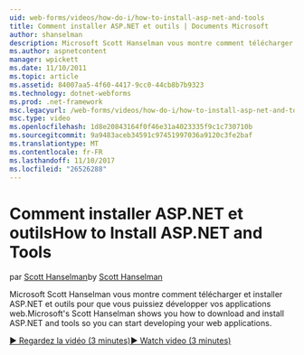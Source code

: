 ```yaml
---
uid: web-forms/videos/how-do-i/how-to-install-asp-net-and-tools
title: Comment installer ASP.NET et outils | Documents Microsoft
author: shanselman
description: Microsoft Scott Hanselman vous montre comment télécharger et installer ASP.NET et outils pour que vous puissiez développer vos applications web.
ms.author: aspnetcontent
manager: wpickett
ms.date: 11/10/2011
ms.topic: article
ms.assetid: 84007aa5-4f60-4417-9cc0-44cb8b7b9323
ms.technology: dotnet-webforms
ms.prod: .net-framework
msc.legacyurl: /web-forms/videos/how-do-i/how-to-install-asp-net-and-tools
msc.type: video
ms.openlocfilehash: 1d8e20843164f0f46e31a4023335f9c1c730710b
ms.sourcegitcommit: 9a9483aceb34591c97451997036a9120c3fe2baf
ms.translationtype: MT
ms.contentlocale: fr-FR
ms.lasthandoff: 11/10/2017
ms.locfileid: "26526288"
---
```

<a name="how-to-install-aspnet-and-tools"></a><span data-ttu-id="09705-103">Comment installer ASP.NET et outils</span><span class="sxs-lookup"><span data-stu-id="09705-103">How to Install ASP.NET and Tools</span></span>
====================
<span data-ttu-id="09705-104">par [Scott Hanselman](https://github.com/shanselman)</span><span class="sxs-lookup"><span data-stu-id="09705-104">by [Scott Hanselman](https://github.com/shanselman)</span></span>

<span data-ttu-id="09705-105">Microsoft Scott Hanselman vous montre comment télécharger et installer ASP.NET et outils pour que vous puissiez développer vos applications web.</span><span class="sxs-lookup"><span data-stu-id="09705-105">Microsoft's Scott Hanselman shows you how to download and install ASP.NET and tools so you can start developing your web applications.</span></span>

[<span data-ttu-id="09705-106">&#9654; Regardez la vidéo (3 minutes)</span><span class="sxs-lookup"><span data-stu-id="09705-106">&#9654; Watch video (3 minutes)</span></span>](https://channel9.msdn.com/Blogs/ASP-NET-Site-Videos/how-to-install-asp-net-and-tools)
